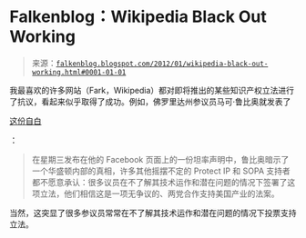 <!--yml

category: 未分类

date: 2024-05-12 20:36:18

-->

# Falkenblog：Wikipedia Black Out Working

> 来源：[`falkenblog.blogspot.com/2012/01/wikipedia-black-out-working.html#0001-01-01`](http://falkenblog.blogspot.com/2012/01/wikipedia-black-out-working.html#0001-01-01)

我最喜欢的许多网站（Fark，Wikipedia）都对即将推出的某些知识产权立法进行了抗议，看起来似乎取得了成功。例如，佛罗里达州参议员马可·鲁比奥就发表了

[这份自白](http://www.huffingtonpost.com/2012/01/18/marco-rubio-protect-ip-act_n_1213062.html)

：

> 在星期三发布在他的 Facebook 页面上的一份坦率声明中，鲁比奥暗示了一个华盛顿内部的真相，许多其他摇摆不定的 Protect IP 和 SOPA 支持者都不愿意承认：很多议员在不了解其技术运作和潜在问题的情况下签署了这项立法，他们相信这是一项无争议的、两党合作支持美国产业的法案。

当然，这突显了很多参议员常常在不了解其技术运作和潜在问题的情况下投票支持立法。
